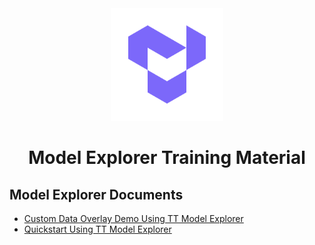 <div align="center">

<img src="https://github.com/tenstorrent/tt-metal/blob/main/docs/source/common/images/favicon.png" width="180" height="180" />

<h1>

Model Explorer Training Material

</h1>
</div>

## Model Explorer Documents
- [Custom Data Overlay Demo Using TT Model Explorer](https://github.com/tenstorrent/model-explorer/blob/main/example_colabs/custom_data_overlay_demo.ipynb)
- [Quickstart Using TT Model Explorer](https://github.com/tenstorrent/model-explorer/blob/main/example_colabs/quick_start.ipynb)
